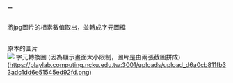 # -
將jpg圖片的相素數值取出，並轉成字元圖檔



## 
原本的圖片  
![](https://playlab.computing.ncku.edu.tw:3001/uploads/upload_7410baa00f2e83a87fc3057efecaece7.png)
字元轉換圖 (因為顯示畫面大小限制，圖片是由兩張截圖拼成)
(https://playlab.computing.ncku.edu.tw:3001/uploads/upload_d6a0cb811fb33adc1dd6e51545ed92fd.png)
